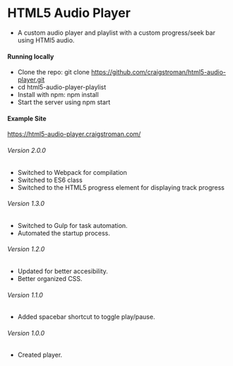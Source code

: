 # HTML5 Audio Player

- A custom audio player and playlist with a custom progress/seek bar using HTMl5 audio.

#### Running locally

- Clone the repo: git clone https://github.com/craigstroman/html5-audio-player.git
- cd html5-audio-player-playlist
- Install with npm: npm install
- Start the server using npm start

#### Example Site

https://html5-audio-player.craigstroman.com/

###### Version 2.0.0

- Switched to Webpack for compilation
- Switched to ES6 class
- Switched to the HTML5 progress element for displaying track progress

###### Version 1.3.0

- Switched to Gulp for task automation.
- Automated the startup process.

###### Version 1.2.0

- Updated for better accesibility.
- Better organized CSS.

###### Version 1.1.0

- Added spacebar shortcut to toggle play/pause.

###### Version 1.0.0

- Created player.

